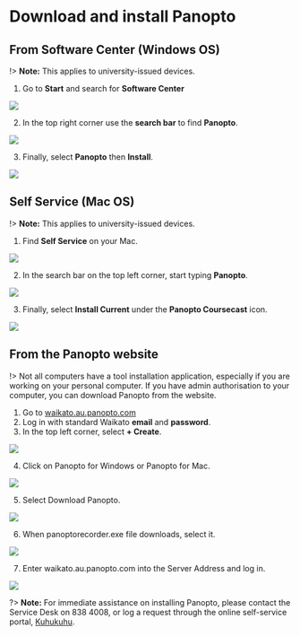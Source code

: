 # Download and install Panopto
## From Software Center (Windows OS)
!> **Note:** This applies to university-issued devices.

1. Go to **Start** and search for **Software Center**
   
 ![](images/software-center-1.png)  
 
2. In the top right corner use the **search bar** to find **Panopto**.

![](images/list.png)

3. Finally, select **Panopto** then **Install**.

![](images/Software-centre-new-UI-1.png)

## Self Service (Mac OS)
!> **Note:** This applies to university-issued devices.

1. Find **Self Service** on your Mac.

![](images/MACSELFSERVICE.png)

2. In the search bar on the top left corner, start typing **Panopto**.

![](images/panopto-self-serice-mac-OS-2.png)

3. Finally, select **Install Current** under the **Panopto Coursecast** icon.

![](images/panopto-self-serice-mac-OS-3.png)

## From the Panopto website

!> Not all computers have a tool installation application, especially if you are working on your personal computer. If you have admin authorisation to your computer, you can download Panopto from the website.

1. Go to [waikato.au.panopto.com](https://waikato.au.panopto.com)
2. Log in with standard Waikato **email** and **password**.
3. In the top left corner, select **+ Create**.

![](images/create-mac.png)

4. Click on Panopto for Windows or Panopto for Mac.
   
![](images/Panopto-for-....png)

5. Select Download Panopto.

![](images/Download-online.png)

6. When panoptorecorder.exe file downloads, select it.

![](images/panopto-exe-file-1.png)

7. Enter waikato.au.panopto.com into the Server Address and log in.

![](images/Panopto-Set-Up.png)


?> **Note:** For immediate assistance on installing Panopto, please contact the Service Desk on 838 4008, or log a request through the online self-service portal, [Kuhukuhu](https://waikato.ivanticloud.com/Modules/SelfService/).

